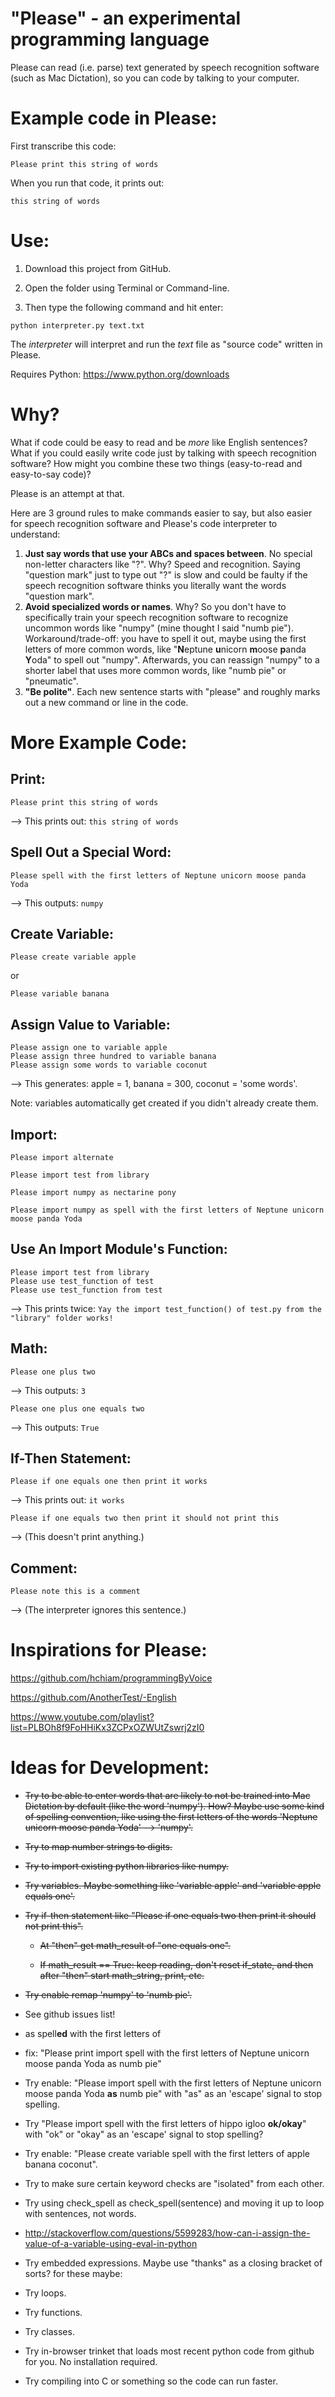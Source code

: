 # "Please" - an experimental programming language

Please can read (i.e. parse) text generated by speech recognition software (such as Mac Dictation), so you can code by talking to your computer.

# Example code in Please:

First transcribe this code:

```
Please print this string of words
```

When you run that code, it prints out:

```
this string of words
```

# Use:

1. Download this project from GitHub.

2. Open the folder using Terminal or Command-line.

3. Then type the following command and hit enter:

```
python interpreter.py text.txt
```

The *interpreter* will interpret and run the *text* file as "source code" written in Please.

Requires Python: https://www.python.org/downloads

# Why?

What if code could be easy to read and be *more* like English sentences? What if you could easily write code just by talking with speech recognition software? How might you combine these two things (easy-to-read and easy-to-say code)?

Please is an attempt at that.

Here are 3 ground rules to make commands easier to say, but also easier for speech recognition software and Please's code interpreter to understand:

1. **Just say words that use your ABCs and spaces between**. No special non-letter characters like "?". Why? Speed and recognition. Saying "question mark" just to type out "?" is slow and could be faulty if the speech recognition software thinks you literally want the words "question mark".
2. **Avoid specialized words or names**. Why? So you don't have to specifically train your speech recognition software to recognize uncommon words like "numpy" (mine thought I said "numb pie"). Workaround/trade-off: you have to spell it out, maybe using the first letters of more common words, like "**N**eptune **u**nicorn **m**oose **p**anda **Y**oda" to spell out "numpy". Afterwards, you can reassign "numpy" to a shorter label that uses more common words, like "numb pie" or "pneumatic".
3. **"Be polite"**. Each new sentence starts with "please" and roughly marks out a new command or line in the code.

# More Example Code:

## Print:

```
Please print this string of words
```
--> This prints out: `this string of words`

## Spell Out a Special Word:

```
Please spell with the first letters of Neptune unicorn moose panda Yoda
```
--> This outputs: `numpy`

## Create Variable:

```
Please create variable apple
```

or

```
Please variable banana
```

## Assign Value to Variable:

```
Please assign one to variable apple
Please assign three hundred to variable banana
Please assign some words to variable coconut
```
--> This generates: apple = 1, banana = 300, coconut = 'some words'.

Note: variables automatically get created if you didn't already create them.

## Import:

```
Please import alternate
```

```
Please import test from library
```

```
Please import numpy as nectarine pony
```

```
Please import numpy as spell with the first letters of Neptune unicorn moose panda Yoda
```

## Use An Import Module's Function:

```
Please import test from library
Please use test_function of test
Please use test_function from test
```
--> This prints twice: `Yay the import test_function() of test.py from the "library" folder works!`

## Math:

```
Please one plus two
```
--> This outputs: `3`

```
Please one plus one equals two
```
--> This outputs: `True`

## If-Then Statement:

```
Please if one equals one then print it works
```
--> This prints out: `it works`

```
Please if one equals two then print it should not print this
```
--> (This doesn't print anything.)

## Comment:

```
Please note this is a comment
```
--> (The interpreter ignores this sentence.)

# Inspirations for Please:

https://github.com/hchiam/programmingByVoice

https://github.com/AnotherTest/-English

https://www.youtube.com/playlist?list=PLBOh8f9FoHHiKx3ZCPxOZWUtZswrj2zI0

# Ideas for Development:

* ~~Try to be able to enter words that are likely to not be trained into Mac Dictation by default (like the word 'numpy'). How? Maybe use some kind of spelling convention, like using the first letters of the words 'Neptune unicorn moose panda Yoda' --> 'numpy'.~~

* ~~Try to map number strings to digits.~~

* ~~Try to import existing python libraries like numpy.~~

* ~~Try variables. Maybe something like 'variable apple' and 'variable apple equals one'.~~

* ~~Try if-then statement like "Please if one equals two then print it should not print this".~~

    * ~~At "then" get math_result of "one equals one".~~
    
    * ~~If math_result == True: keep reading, don't reset if_state, and then after "then" start math_string, print, etc.~~

* ~~Try enable remap 'numpy' to 'numb pie'.~~

* See github issues list!

* as spell**ed** with the first letters of

* fix: "Please print import spell with the first letters of Neptune unicorn moose panda Yoda as numb pie"

* Try enable: "Please import spell with the first letters of Neptune unicorn moose panda Yoda **as** numb pie" with "as" as an 'escape' signal to stop spelling.

* Try "Please import spell with the first letters of hippo igloo **ok/okay**" with "ok" or "okay" as an 'escape' signal to stop spelling?

* Try enable: "Please create variable spell with the first letters of apple banana coconut".

* Try to make sure certain keyword checks are "isolated" from each other.

* Try using check_spell as check_spell(sentence) and moving it up to loop with sentences, not words.

* http://stackoverflow.com/questions/5599283/how-can-i-assign-the-value-of-a-variable-using-eval-in-python

* Try embedded expressions. Maybe use "thanks" as a closing bracket of sorts? for these maybe:

* Try loops.

* Try functions.

* Try classes.

* Try in-browser trinket that loads most recent python code from github for you. No installation required.

* Try compiling into C or something so the code can run faster.
